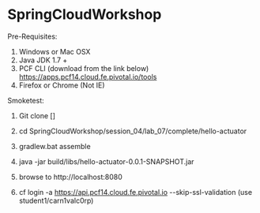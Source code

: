 # SpringCloudWorkshop

Pre-Requisites:
1. Windows or Mac OSX
2. Java JDK 1.7 +
3. PCF CLI (download from the link below)
https://apps.pcf14.cloud.fe.pivotal.io/tools
4. Firefox or Chrome (Not IE)


Smoketest:
1. Git clone [] 
2. cd SpringCloudWorkshop/session_04/lab_07/complete/hello-actuator
3. gradlew.bat assemble
4. java -jar build/libs/hello-actuator-0.0.1-SNAPSHOT.jar
5. browse to http://localhost:8080

6. cf login -a https://api.pcf14.cloud.fe.pivotal.io --skip-ssl-validation (use student1/carn1valc0rp)
